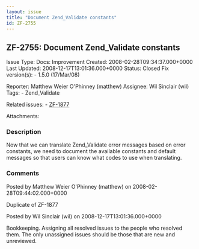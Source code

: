 ```yaml
---
layout: issue
title: "Document Zend_Validate constants"
id: ZF-2755
---
```


ZF-2755: Document Zend\_Validate constants
------------------------------------------

 Issue Type: Docs: Improvement Created: 2008-02-28T09:34:37.000+0000 Last Updated: 2008-12-17T13:01:36.000+0000 Status: Closed Fix version(s): - 1.5.0 (17/Mar/08)
 
 Reporter:  Matthew Weier O'Phinney (matthew)  Assignee:  Wil Sinclair (wil)  Tags: - Zend\_Validate
 
 Related issues: - [ZF-1877](/issues/browse/ZF-1877)
 
 Attachments: 
### Description

Now that we can translate Zend\_Validate error messages based on error constants, we need to document the available constants and default messages so that users can know what codes to use when translating.

 

 

### Comments

Posted by Matthew Weier O'Phinney (matthew) on 2008-02-28T09:44:02.000+0000

Duplicate of ZF-1877

 

 

Posted by Wil Sinclair (wil) on 2008-12-17T13:01:36.000+0000

Bookkeeping. Assigning all resolved issues to the people who resolved them. The only unassigned issues should be those that are new and unreviewed.

 

 